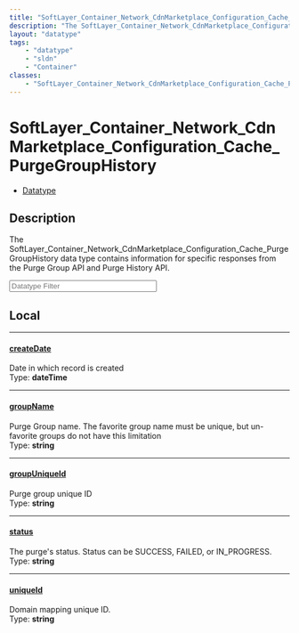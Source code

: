 ```yaml
---
title: "SoftLayer_Container_Network_CdnMarketplace_Configuration_Cache_PurgeGroupHistory"
description: "The SoftLayer_Container_Network_CdnMarketplace_Configuration_Cache_PurgeGroupHistory data type contains information for... "
layout: "datatype"
tags:
    - "datatype"
    - "sldn"
    - "Container"
classes:
    - "SoftLayer_Container_Network_CdnMarketplace_Configuration_Cache_PurgeGroupHistory"
---
```


# SoftLayer_Container_Network_CdnMarketplace_Configuration_Cache_PurgeGroupHistory
<div id='service-datatype'>
    <ul id='sldn-reference-tabs'>
        <li id='datatype'> <a href='/reference/datatypes/SoftLayer_Container_Network_CdnMarketplace_Configuration_Cache_PurgeGroupHistory' >Datatype</a></li>
    </ul>
</div>

## Description 


The SoftLayer_Container_Network_CdnMarketplace_Configuration_Cache_PurgeGroupHistory data type contains information for specific responses from the Purge Group API and Purge History API. 





<!-- Filer BEGIN -->
<div class="view-filters">
        <div class="clearfix">
            <div class="search-input-box">
                <input placeholder="Datatype Filter" onkeyup="titleSearch(inputId='prop-input', divId='properties', elementClass='prop-row')" 
                    type="text" id="prop-input" value="" size="30" maxlength="128" class="form-text">
            </div>
        </div>
</div>
<!-- Filer END -->

<div id="properties" class="content">
<div id="localProperties" class="prop-content" >

## Local
<div class="prop-row">

-----
[createDate]: #createdate
#### [createDate]
Date in which record is created   
<span class="type-label">Type: </span>**dateTime**  



</div>
<div class="prop-row">

-----
[groupName]: #groupname
#### [groupName]
Purge Group name. The favorite group name must be unique, but un-favorite groups do not have this limitation   
<span class="type-label">Type: </span>**string**  



</div>
<div class="prop-row">

-----
[groupUniqueId]: #groupuniqueid
#### [groupUniqueId]
Purge group unique ID   
<span class="type-label">Type: </span>**string**  



</div>
<div class="prop-row">

-----
[status]: #status
#### [status]
The purge's status. Status can be SUCCESS, FAILED, or IN_PROGRESS.   
<span class="type-label">Type: </span>**string**  



</div>
<div class="prop-row">

-----
[uniqueId]: #uniqueid
#### [uniqueId]
Domain mapping unique ID.   
<span class="type-label">Type: </span>**string**  



</div>
</div>
<!-- LOCAL PROPERTY END -->

</div>


